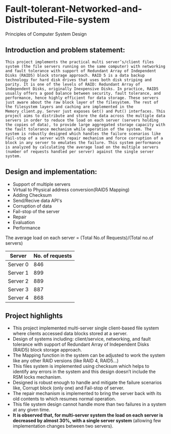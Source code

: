 # Fault-tolerant-Networked-and-Distributed-File-system
Principles of Computer System Design

## Introduction and problem statement:
```
This project implements the practical multi server’s/client files system (the file servers running on the same computer) with networking and fault tolerance with support of Redundant Array of Independent Disks (RAID5) block storage approach. RAID 5 is a data backup technology for hard disk drives that uses both disk striping and parity. It is one of the levels of RAID: Redundant Array of Independent Disks, originally Inexpensive Disks. In practice, RAID5 usually offers a good balance between security, fault tolerance, and performance, hence highly efficient for data storage. These servers just aware about the raw block layer of the filesystem. The rest of the filesystem layers and caching are implemented in the Memory_client.py. Server just exposes Get() and Put() interfaces. This project aims to distribute and store the data across the multiple data servers in order to reduce the load on each server (servers holding the copies of data), to provide large aggregated storage capacity with the fault tolerance mechanism while operation of the system. The system is robustly designed which handles the failure scenarios like Fail-stop of a server with repair mechanism and force corruption of a block in any server to emulates the failure. This system performance is analyzed by calculating the average load on the multiple servers (number of requests handled per server) against the single server system.
```
## Design and implementation:
  - Support of multiple servers
  - Virtual to Physical address conversion(RAID5 Mapping)
  - Adding Checksum
  - Send/Recive data API's
  - Corruption of data
  - Fail-stop of the server
  - Repair
  - Evaluation
  - Performance
  
The average load on each server = (Total No.of Requests)/(Total no.of servers)

| Server |	No. of requests|
|--------| ---------|
|Server 0|	846|
|Server 1|	899|
|Server 2|	889|
|Server 3|	887|
|Server 4| 868|

## Project highlights
 - This project implemented multi-server single client-based file system where clients accessed data blocks stored at a server.
 - Design of systems including: client/service, networking, and fault tolerance with support of Redundant Array of Independent Disks (RAID5) block storage approach.
 - The Mapping function in the system can be adjusted to work the system like any other RAID versions (like RAID 4, RAID5…)
 - This files system is implemented using checksum which helps to identify any errors in the system and this design doesn’t include the RSM locks mechanism.
 - Designed is robust enough to handle and mitigate the failure scenarios like, Corrupt block (only one) and Fail-stop of server.
 - The repair mechanism is implemented to bring the server back with its old contents to which resumes normal operation.
 - This file system design cannot handle more than two failures in a system at any given time.
 - __It is observed that, for multi-server system the load on each server is decreased by almost 30%, with a single server system__ (allowing few implementation changes between two servers).

